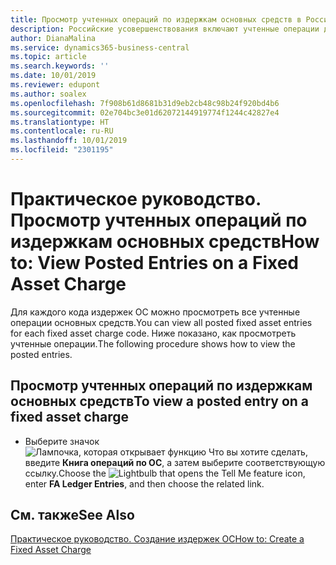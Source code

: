 ```yaml
---
title: Просмотр учтенных операций по издержкам основных средств в России
description: Российские усовершенствования включают учтенные операции для издержек основных средств.
author: DianaMalina
ms.service: dynamics365-business-central
ms.topic: article
ms.search.keywords: ''
ms.date: 10/01/2019
ms.reviewer: edupont
ms.author: soalex
ms.openlocfilehash: 7f908b61d8681b31d9eb2cb48c98b24f920bd4b6
ms.sourcegitcommit: 02e704bc3e01d62072144919774f1244c42827e4
ms.translationtype: HT
ms.contentlocale: ru-RU
ms.lasthandoff: 10/01/2019
ms.locfileid: "2301195"
---
```

# <a name="how-to-view-posted-entries-on-a-fixed-asset-charge"></a><span data-ttu-id="f7423-103">Практическое руководство. Просмотр учтенных операций по издержкам основных средств</span><span class="sxs-lookup"><span data-stu-id="f7423-103">How to: View Posted Entries on a Fixed Asset Charge</span></span>

<span data-ttu-id="f7423-104">Для каждого кода издержек ОС можно просмотреть все учтенные операции основных средств.</span><span class="sxs-lookup"><span data-stu-id="f7423-104">You can view all posted fixed asset entries for each fixed asset charge code.</span></span> <span data-ttu-id="f7423-105">Ниже показано, как просмотреть учтенные операции.</span><span class="sxs-lookup"><span data-stu-id="f7423-105">The following procedure shows how to view the posted entries.</span></span>

## <a name="to-view-a-posted-entry-on-a-fixed-asset-charge"></a><span data-ttu-id="f7423-106">Просмотр учтенных операций по издержкам основных средств</span><span class="sxs-lookup"><span data-stu-id="f7423-106">To view a posted entry on a fixed asset charge</span></span>

- <span data-ttu-id="f7423-107">Выберите значок ![Лампочка, которая открывает функцию Что вы хотите сделать](../../media/ui-search/search_small.png "Что вы хотите сделать"), введите **Книга операций по ОС**, а затем выберите соответствующую ссылку.</span><span class="sxs-lookup"><span data-stu-id="f7423-107">Choose the ![Lightbulb that opens the Tell Me feature](../../media/ui-search/search_small.png "Tell me what you want to do") icon, enter **FA Ledger Entries**, and then choose the related link.</span></span>

## <a name="see-also"></a><span data-ttu-id="f7423-108">См. также</span><span class="sxs-lookup"><span data-stu-id="f7423-108">See Also</span></span>

[<span data-ttu-id="f7423-109">Практическое руководство. Создание издержек ОС</span><span class="sxs-lookup"><span data-stu-id="f7423-109">How to: Create a Fixed Asset Charge</span></span>](How-to-Create-a-Fixed-Asset-Charge.md)  
